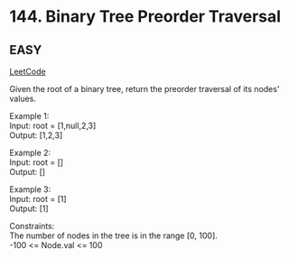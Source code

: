 # 144. Binary Tree Preorder Traversal

## EASY

[LeetCode](https://leetcode.cn/problems/binary-tree-preorder-traversal/)


Given the root of a binary tree, return the preorder traversal of its nodes' values.

Example 1:\
Input: root = [1,null,2,3]\
Output: [1,2,3]

Example 2:\
Input: root = []\
Output: []

Example 3:\
Input: root = [1]\
Output: [1]
 
Constraints:\
The number of nodes in the tree is in the range [0, 100].\
-100 <= Node.val <= 100